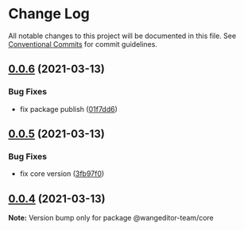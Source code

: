# Change Log

All notable changes to this project will be documented in this file.
See [Conventional Commits](https://conventionalcommits.org) for commit guidelines.

## [0.0.6](https://github.com/wangeditor-team/wangEditor-next/compare/@wangeditor-team/core@0.0.5...@wangeditor-team/core@0.0.6) (2021-03-13)


### Bug Fixes

* fix package publish ([01f7dd6](https://github.com/wangeditor-team/wangEditor-next/commit/01f7dd6103f9ce50e2df83b6485338431684fe63))





## [0.0.5](https://github.com/wangeditor-team/wangEditor-next/compare/@wangeditor-team/core@0.0.4...@wangeditor-team/core@0.0.5) (2021-03-13)


### Bug Fixes

* fix core version ([3fb97f0](https://github.com/wangeditor-team/wangEditor-next/commit/3fb97f0db940f68ff064c124e27464b487e8a66c))





## [0.0.4](https://github.com/wangeditor-team/wangEditor-next/compare/@wangeditor-team/core@0.0.3...@wangeditor-team/core@0.0.4) (2021-03-13)

**Note:** Version bump only for package @wangeditor-team/core
